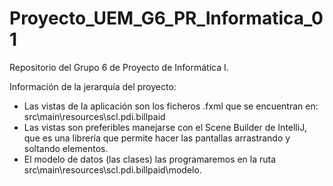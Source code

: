 # Proyecto_UEM_G6_PR_Informatica_01
Repositorio  del Grupo 6 de Proyecto de Informática I.

Información de la jerarquía del proyecto:
- Las vistas de la aplicación son los ficheros .fxml que se encuentran en: src\main\resources\scl.pdi.billpaid
- Las vistas son preferibles manejarse con el Scene Builder de IntelliJ, que es una librería que permite hacer las pantallas arrastrando y soltando elementos.
- El modelo de datos (las clases) las programaremos en la ruta src\main\resources\scl.pdi.billpaid\modelo.
